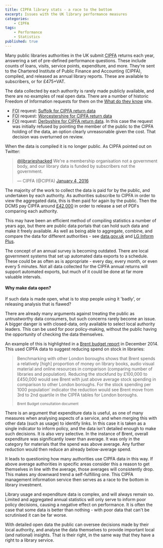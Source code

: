 ```yaml
---
title: CIPFA library stats - a race to the bottom
excerpt: Issues with the UK library performance measures
categories:
    - CIPFA
tags:
    - Performance
    - Statistics
published: true
---
```


Many public libraries authorities in the UK submit <abbr title="Chartered Institute of Public Finance and Accounting">CIPFA</abbr> returns each year, answering a set of pre-defined performance questions. These include counts of loans, visits, service points, expenditure, and more. They're sent to the Chartered Institute of Public Finance and Accounting (CIPFA), compiled, and released as annual library reports. These are available to subscribers, or for £475+VAT.

The data collected by each authority is rarely made publicly available, and there are no examples of real open data. There are a number of historic Freedom of Information requests for them on the [What do they know](https://www.whatdotheyknow.com/) site.

- <abbr title="Freedom of Information">FOI</abbr> request: [Suffolk for CIPFA return data](https://www.whatdotheyknow.com/request/library_cipfa_returns_2)
- <abbr title="Freedom of Information">FOI</abbr> request: [Worcestershire for CIPFA return data](https://www.whatdotheyknow.com/request/library_statistics_40)
- <abbr title="Freedom of Information">FOI</abbr> request: [Derbyshire for CIPFA return data](https://www.whatdotheyknow.com/request/cipfa_2). In this case the request was initially refused by pointing the member of the public to the CIPFA holding of the data, an option clearly unreasonable given the cost. That decision was overturned on review.

When the data is compiled it is no longer public. As CIPFA pointed out on Twitter:

<blockquote class="twitter-tweet" lang="en-gb"><p lang="en" dir="ltr"><a href="https://twitter.com/librarieshacked">@librarieshacked</a> We&#39;re a membership organisation not a government body, and our library data is funded by subscribers not the government.</p>&mdash; CIPFA (@CIPFA) <a href="https://twitter.com/CIPFA/status/683953497990115328">January 4, 2016</a></blockquote>
<script async src="//platform.twitter.com/widgets.js" charset="utf-8"></script>

The majority of the work to collect the data is paid for by the public, and undertaken by each authority. As authorities subscribe to CIPFA in order to view the aggregated data, this is then paid for again by the public. Then the DCMS pay CIPFA around [£42,000](http://www.cipfastats.net/news/newsstory.asp?content=17410) in order to release a set of PDFs comparing each authority.

This may have been an efficient method of compiling statistics a number of years ago, but there are public data portals that can hold such data and make it freely available. As well as being able to aggregate, combine, and compare the data for different authorities - see [data.gov.uk](https://data.gov.uk/) and [LG Inform Plus](http://opendata.esd.org.uk/).

The concept of an annual survey is becoming outdated. There are local government systems that set up automated data exports to a schedule. These could be as often as is appropriate - every day, every month, or even every 5 minutes. Not all data collected for the CIPFA annual returns will support automated exports, but much of it could be done at far more valuable intervals.

#### Why make data open?

If such data is made open, what is to stop people using it 'badly', or releasing analysis that is flawed?

There are already many arguments against treating the public as untrustworthy data consumers, but such concerns rarely become an issue. A bigger danger is with closed-data, only available to select local authority leaders. This can be used for poor policy-making, without the public having the opportunity of checking the data themselves.

An example of this is highlighted in a [Brent budget report](http://democracy.brent.gov.uk/documents/b8067/Budget%20report%20and%20appendices%20Monday%2015-Dec-2014%2019.00%20Cabinet.pdf?T=9) in December 2014. This used CIPFA data to suggest reducing spend on stock in libraries:

<blockquote><p>Benchmarking with other London boroughs shows that Brent spends a relatively [high] proportion of money on library books, audio visual material and online resources in comparison (comparing number of libraries and population). Reducing the stockfund by £100,000 to £450,000 would see Brent with just above average stock spending in comparison to other London boroughs. For the stock spending per 1000 population’ indicator the reduction would see Brent move from 3rd to 2nd quartile in the CIPFA tables for London boroughs. </p><small>Brent Budget consultation document</small></blockquote>

There is an argument that expenditure data is useful, as one of many measures when analysing aspects of a service, and when merging this with other data (such as usage) to identify links. In this case it is taken as a single indicator to inform policy, and the data isn't detailed enough to make such decisions. It is also very selective. In the instance of Brent, overall expenditure was significantly lower than average. It was only in the category for materials that the spend was above average. Any further reduction would then reduce an already below-average spend.

It leads to questioning how many authorities use CIPFA data in this way. If above average authorities in specific areas consider this a reason to get themselves in line with the average, those averages will consistently drop. This makes any downward trend a self-fulfilling one. This CIPFA management information service then serves as a race to the bottom in library investment.

Library usage and expenditure data is complex, and will always remain so. Limited and aggregated annual statistics will only serve to inform poor policy decisions, causing a negative effect on performance. It is often the case that some data is better than nothing - with poor data that can't be scrutinised it can be far worse.

With detailed open data the public can oversee decisions made by their local authority, and analyse the data themselves to provide important local (and national) insights. That is their right, in the same way that they have a right to a library service.
